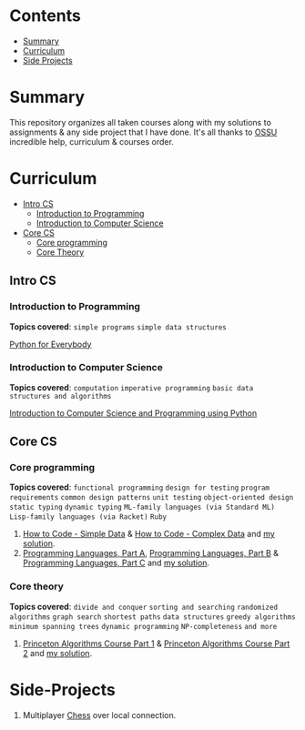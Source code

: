 # Contents

- [Summary](#summary)
- [Curriculum](#curriculum)
- [Side Projects](#Side-Projects)


# Summary

This repository organizes all taken courses along with my solutions to assignments & any side project that I have done. It's all thanks to [OSSU](https://github.com/ossu/computer-science) incredible help, curriculum & courses order.


# Curriculum

- [Intro CS](#intro-cs)
  - [Introduction to Programming](#introduction-to-programming)
  - [Introduction to Computer Science](#introduction-to-computer-science)
- [Core CS](#core-cs)
  - [Core programming](#core-programming)
  - [Core Theory](#core-theory)


## Intro CS

### Introduction to Programming

**Topics covered**:
`simple programs`
`simple data structures`

[Python for Everybody](https://www.py4e.com/lessons)

### Introduction to Computer Science

**Topics covered**:
`computation`
`imperative programming`
`basic data structures and algorithms`

[Introduction to Computer Science and Programming using Python](https://ocw.mit.edu/courses/electrical-engineering-and-computer-science/6-0001-introduction-to-computer-science-and-programming-in-python-fall-2016/)


## Core CS

### Core programming
**Topics covered**:
`functional programming`
`design for testing`
`program requirements`
`common design patterns`
`unit testing`
`object-oriented design`
`static typing`
`dynamic typing`
`ML-family languages (via Standard ML)`
`Lisp-family languages (via Racket)`
`Ruby`

1. [How to Code - Simple Data](https://www.edx.org/course/how-to-code-simple-data) & [How to Code - Complex Data](https://www.edx.org/course/how-to-code-complex-data) and [my solution](https://github.com/OmarShawky1/Course-How-To-Code-Data).
2. [Programming Languages, Part A](https://www.coursera.org/learn/programming-languages), [Programming Languages, Part B](https://www.coursera.org/learn/programming-languages-part-b) & [Programming Languages, Part C](https://www.coursera.org/learn/programming-languages-part-c) and [my solution](https://github.com/OmarShawky1/Course-Programming-Languages).

### Core theory

**Topics covered**:
`divide and conquer`
`sorting and searching`
`randomized algorithms`
`graph search`
`shortest paths`
`data structures`
`greedy algorithms`
`minimum spanning trees`
`dynamic programming`
`NP-completeness`
`and more`

1. [Princeton Algorithms Course Part 1](https://www.coursera.org/learn/algorithms-part1) & [Princeton Algorithms Course Part 2](https://www.coursera.org/learn/algorithms-part2) and [my solution](https://github.com/OmarShawky1/Course-Princeton-Algorithms-DS).


# Side-Projects

1. Multiplayer [Chess](https://github.com/OmarShawky1/Chess) over local connection.

